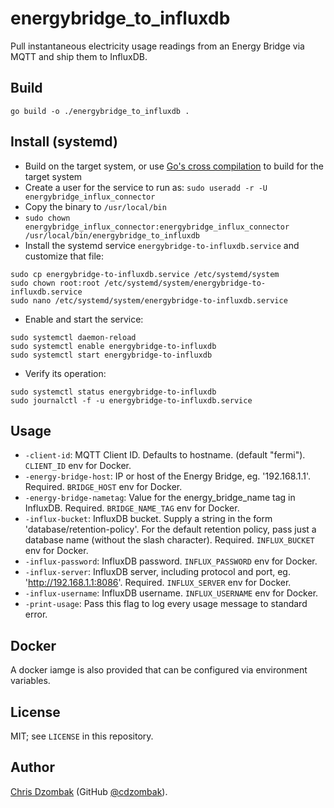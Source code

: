 # energybridge_to_influxdb

Pull instantaneous electricity usage readings from an Energy Bridge via MQTT and ship them to InfluxDB.

## Build

```shell
go build -o ./energybridge_to_influxdb .
```

## Install (systemd)

- Build on the target system, or use [Go's cross compilation](https://dave.cheney.net/2015/08/22/cross-compilation-with-go-1-5) to build for the target system
- Create a user for the service to run as: `sudo useradd -r -U energybridge_influx_connector`
- Copy the binary to `/usr/local/bin`
- `sudo chown energybridge_influx_connector:energybridge_influx_connector /usr/local/bin/energybridge_to_influxdb`
- Install the systemd service `energybridge-to-influxdb.service` and customize that file:
```shell
sudo cp energybridge-to-influxdb.service /etc/systemd/system
sudo chown root:root /etc/systemd/system/energybridge-to-influxdb.service
sudo nano /etc/systemd/system/energybridge-to-influxdb.service
```
- Enable and start the service:
```shell
sudo systemctl daemon-reload
sudo systemctl enable energybridge-to-influxdb
sudo systemctl start energybridge-to-influxdb
```
- Verify its operation:
```shell
sudo systemctl status energybridge-to-influxdb
sudo journalctl -f -u energybridge-to-influxdb.service
```

## Usage

* `-client-id`: MQTT Client ID. Defaults to hostname. (default "fermi"). `CLIENT_ID` env for Docker.
* `-energy-bridge-host`: IP or host of the Energy Bridge, eg. '192.168.1.1'. Required. `BRIDGE_HOST` env for Docker.
* `-energy-bridge-nametag`: Value for the energy_bridge_name tag in InfluxDB. Required. `BRIDGE_NAME_TAG` env for Docker.
* `-influx-bucket`: InfluxDB bucket. Supply a string in the form 'database/retention-policy'. For the default retention policy, pass just a database name (without the slash character). Required. `INFLUX_BUCKET` env for Docker.
* `-influx-password`: InfluxDB password. `INFLUX_PASSWORD` env for Docker.
* `-influx-server`: InfluxDB server, including protocol and port, eg. 'http://192.168.1.1:8086'. Required. `INFLUX_SERVER` env for Docker.
* `-influx-username`: InfluxDB username. `INFLUX_USERNAME` env for Docker.
* `-print-usage`: Pass this flag to log every usage message to standard error.

## Docker
A docker iamge is also provided that can be configured via environment variables.

## License

MIT; see `LICENSE` in this repository.

## Author

[Chris Dzombak](https://www.dzombak.com) (GitHub [@cdzombak](https://github.com/cdzombak)).
